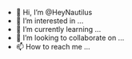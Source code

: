 - 👋 Hi, I’m @HeyNautilus
- 👀 I’m interested in ...
- 🌱 I’m currently learning ...
- 💞️ I’m looking to collaborate on ...
- 📫 How to reach me ...

<!---
HeyNautilus/HeyNautilus is a ✨ special ✨ repository because its `README.md` (this file) appears on your GitHub profile.
You can click the Preview link to take a look at your changes.
--->
